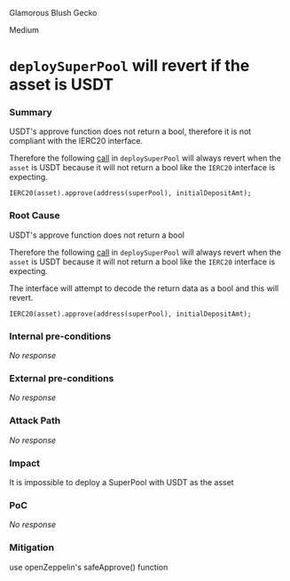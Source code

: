 Glamorous Blush Gecko

Medium

# `deploySuperPool` will revert if the asset is USDT

### Summary

USDT's approve function does not return a bool, therefore it is not compliant with the IERC20 interface.

Therefore the following [call](https://github.com/sherlock-audit/2024-08-sentiment-v2/blob/0b472f4bffdb2c7432a5d21f1636139cc01561a5/protocol-v2/src/SuperPoolFactory.sol#L73) in `deploySuperPool` will always revert when the `asset` is USDT because it will not return a bool like the `IERC20` interface is expecting.

```solidity
IERC20(asset).approve(address(superPool), initialDepositAmt);
```

### Root Cause

USDT's approve function does not return a bool

Therefore the following [call](https://github.com/sherlock-audit/2024-08-sentiment-v2/blob/0b472f4bffdb2c7432a5d21f1636139cc01561a5/protocol-v2/src/SuperPoolFactory.sol#L73) in `deploySuperPool` will always revert when the `asset` is USDT because it will not return a bool like the `IERC20` interface is expecting.

The interface will attempt to decode the return data as a bool and this will revert. 

```solidity
IERC20(asset).approve(address(superPool), initialDepositAmt);
```

### Internal pre-conditions

_No response_

### External pre-conditions

_No response_

### Attack Path

_No response_

### Impact

It is impossible to deploy a SuperPool with USDT as the asset

### PoC

_No response_

### Mitigation

use openZeppelin's safeApprove() function